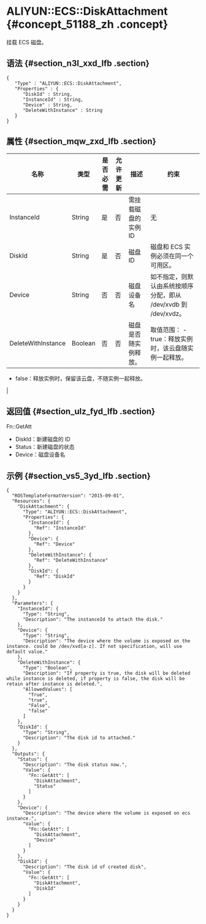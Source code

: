 # ALIYUN::ECS::DiskAttachment {#concept_51188_zh .concept}

挂载 ECS 磁盘。

## 语法 {#section_n3l_xxd_lfb .section}

``` {#codeblock_125_p2l_dce .language-json}
{
   "Type" : "ALIYUN::ECS::DiskAttachment",
   "Properties" : {
      "DiskId" : String,
      "InstanceId" : String,
      "Device" : String,
      "DeleteWithInstance" : String
   }
}
```

## 属性 {#section_mqw_zxd_lfb .section}

|名称|类型|是否必需|允许更新|描述|约束|
|--|--|----|----|--|--|
|InstanceId|String|是|否|需挂载磁盘的实例 ID|无|
|DiskId|String|是|否|磁盘 ID|磁盘和 ECS 实例必须在同一个可用区。|
|Device|String|否|否|磁盘设备名|如不指定，则默认由系统按顺序分配，即从 /dev/xvdb 到 /dev/xvdz。|
|DeleteWithInstance|Boolean|否|否|磁盘是否随实例释放。|取值范围： -   true：释放实例时，该云盘随实例一起释放。
-   false：释放实例时，保留该云盘，不随实例一起释放。

 |

## 返回值 {#section_ulz_fyd_lfb .section}

Fn::GetAtt

-   DiskId：新建磁盘的 ID
-   Status：新建磁盘的状态
-   Device：磁盘设备名

## 示例 {#section_vs5_3yd_lfb .section}

``` {#codeblock_znp_1av_qh0 .language-json}
{
  "ROSTemplateFormatVersion": "2015-09-01",
  "Resources": {
    "DiskAttachment": {
      "Type": "ALIYUN::ECS::DiskAttachment",
      "Properties": {
        "InstanceId": {
          "Ref": "InstanceId"
        },
        "Device": {
          "Ref": "Device"
        },
        "DeleteWithInstance": {
          "Ref": "DeleteWithInstance"
        },
        "DiskId": {
          "Ref": "DiskId"
        }
      }
    }
  },
  "Parameters": {
    "InstanceId": {
      "Type": "String",
      "Description": "The instanceId to attach the disk."
    },
    "Device": {
      "Type": "String",
      "Description": "The device where the volume is exposed on the instance. could be /dev/xvd[a-z]. If not specification, will use default value."
    },
    "DeleteWithInstance": {
      "Type": "Boolean",
      "Description": "If property is true, the disk will be deleted while instance is deleted, if property is false, the disk will be retain after instance is deleted.",
      "AllowedValues": [
        "True",
        "true",
        "False",
        "false"
      ]
    },
    "DiskId": {
      "Type": "String",
      "Description": "The disk id to attached."
    }
  },
  "Outputs": {
    "Status": {
      "Description": "The disk status now.",
      "Value": {
        "Fn::GetAtt": [
          "DiskAttachment",
          "Status"
        ]
      }
    },
    "Device": {
      "Description": "The device where the volume is exposed on ecs instance.",
      "Value": {
        "Fn::GetAtt": [
          "DiskAttachment",
          "Device"
        ]
      }
    },
    "DiskId": {
      "Description": "The disk id of created disk",
      "Value": {
        "Fn::GetAtt": [
          "DiskAttachment",
          "DiskId"
        ]
      }
    }
  }
}
```


